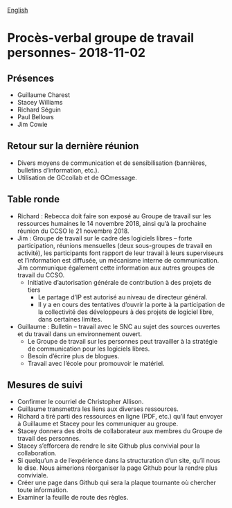 [English](https://github.com/canada-ca/OS-Advisory_Conseil-SO/blob/master/en/Working_Group_People/2018-11-02.md#people-working-group-meeting-minutes---2018-11-02)

# Procès-verbal groupe de travail personnes- 2018-11-02

## Présences
* Guillaume Charest
* Stacey Williams
* Richard Séguin
* Paul Bellows
* Jim Cowie

## Retour sur la dernière réunion
* Divers moyens de communication et de sensibilisation (bannières, bulletins d’information, etc.).
* Utilisation de GCcollab et de GCmessage.

## Table ronde
* Richard : Rebecca doit faire son exposé au Groupe de travail sur les ressources humaines le 14 novembre 2018, ainsi qu’à la prochaine réunion du CCSO le 21 novembre 2018.
* Jim : Groupe de travail sur le cadre des logiciels libres – forte participation, réunions mensuelles (deux sous-groupes de travail en activité), les participants font rapport de leur travail à leurs superviseurs et l’information est diffusée, un mécanisme interne de communication. Jim communique également cette information aux autres groupes de travail du CCSO.
  * Initiative d’autorisation générale de contribution à des projets de tiers
    * Le partage d’IP est autorisé au niveau de directeur général.
    * Il y a en cours des tentatives d’ouvrir la porte à la participation de la collectivité des développeurs à des projets de logiciel libre, dans certaines limites.
* Guillaume : Bulletin – travail avec le SNC au sujet des sources ouvertes et du travail dans un environnement ouvert.
  * Le Groupe de travail sur les personnes peut travailler à la stratégie de communication pour les logiciels libres.
  * Besoin d’écrire plus de blogues.
  * Travail avec l’école pour promouvoir le matériel.
  
## Mesures de suivi
* Confirmer le courriel de Christopher Allison.
* Guillaume transmettra les liens aux diverses ressources.
* Richard a tiré parti des ressources en ligne (PDF, etc.) qu’il faut envoyer à Guillaume et Stacey pour les communiquer au groupe.
* Stacey donnera des droits de collaborateur aux membres du Groupe de travail des personnes.
* Stacey s’efforcera de rendre le site Github plus convivial pour la collaboration.
* Si quelqu’un a de l’expérience dans la structuration d’un site, qu’il nous le dise. Nous aimerions réorganiser la page Github pour la rendre plus conviviale.
* Créer une page dans Github qui sera la plaque tournante où chercher toute information.
* Examiner la feuille de route des règles.
